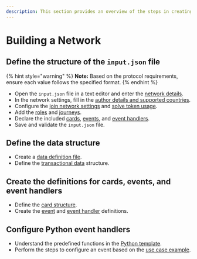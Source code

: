 ```yaml
---
description: This section provides an overview of the steps in creating a network.
---
```


# Building a Network

## Define the structure of the `input.json` file

{% hint style="warning" %}
**Note:** Based on the protocol requirements, ensure each value follows the specified format.&#x20;
{% endhint %}

* Open the `input.json` file in a text editor and enter the [network details](network-configuration.md#network-metadata).
* In the network settings, fill in the [author details and supported countries](network-configuration.md#author-details-and-countries).
* Configure the [join network settings](network-configuration.md#join-network-settings) and [solve token usage](network-configuration.md#solve-token-settings).
* Add the [roles](roles-and-journeys.md#roles) and [journeys](roles-and-journeys.md#journeys).
* Declare the included [cards](card-definitions/#cards), [events](events-and-event-handlers.md#events), and [event handlers](events-and-event-handlers.md#event-handlers).
* Save and validate the `input.json` file.

## Define the data structure

* Create a [data definition file](care-data-node.md#data-definition-file).
* Define the [transactional data](transactional-data.md) structure.

## Create the definitions for cards, events, and event handlers

* Define the [card structure](card-definitions/#card-definition-structure).
* Create the [event](events-and-event-handlers.md#events) and [event handler](events-and-event-handlers.md#event-handlers) definitions.

## Configure Python event handlers

* Understand the predefined functions in the [Python template](python-event-handlers.md#python-event-handler-template).
* Perform the steps to configure an event based on the [use case example](python-event-handlers.md#use-case-example).

